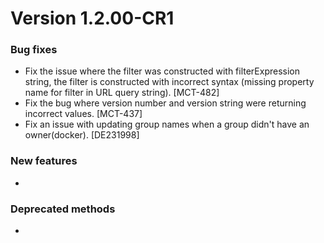 # Version 1.2.00-CR1

### Bug fixes
- Fix the issue where the filter was constructed with filterExpression string, the filter is constructed with incorrect syntax (missing property name for filter in URL query string).  [MCT-482]
- Fix the bug where version number and version string were returning incorrect values. [MCT-437]
- Fix an issue with updating group names when a group didn't have an owner(docker). [DE231998]

### New features
- 

### Deprecated methods
- 



 [mag]: https://docops.ca.com/mag
 [mas.ca.com]: http://mas.ca.com/
 [docs]: http://mas.ca.com/docs/
 [blog]: http://mas.ca.com/blog/

 [releases]: ../../releases
 [contributing]: /CONTRIBUTING.md
 [license-link]: /LICENSE

